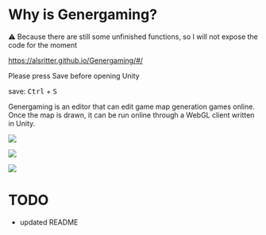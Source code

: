 # Why is Genergaming?

⚠ Because there are still some unfinished functions, so I will not expose the code for the moment

https://alsritter.github.io/Genergaming/#/

Please press Save before opening Unity

save: <kbd>Ctrl</kbd> + <kbd>S</kbd>

Genergaming is an editor that can edit game map generation games online. Once the map is drawn, it can be run online through a WebGL client written in Unity.

![](https://images.alsritter.icu/images/2021/09/26/30aeda9936f5fccfb7a50fa057b460e.png)

![](https://images.alsritter.icu/images/2021/09/26/8ed9de583cf5427a624ad3880283ca1.png)

![](https://images.alsritter.icu/images/2021/09/26/428493622e7fb0e5bf76715c05af3e0.png)

# TODO

* updated README
